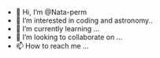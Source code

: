 - 👋 Hi, I’m @Nata-perm
- 👀 I’m interested in coding and astronomy..
- 🌱 I’m currently learning ...
- 💞️ I’m looking to collaborate on ...
- 📫 How to reach me ...

<!---
Nata-perm/Nata-perm is a ✨ special ✨ repository because its `README.md` (this file) appears on your GitHub profile.
You can click the Preview link to take a look at your changes.
--->
